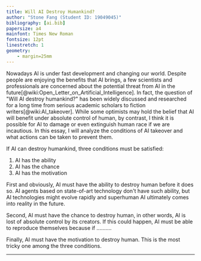```yaml
---
title: Will AI Destroy Humankind?
author: "Stone Fang (Student ID: 19049045)" 
bibliography: [ai.bib]
papersize: a4
mainfont: Times New Roman
fontsize: 12pt
linestretch: 1
geometry:
    - margin=25mm
---
```


Nowadays AI is under fast development and changing our world. Despite people are enjoying the benefits that AI brings, a few scientists and professionals are concerned about the potential threat from AI in the future[@wiki:Open_Letter_on_Artificial_Intelligence]. In fact, the question of "Will AI destroy humankind?" has been widely discussed and researched for a long time from serious academic scholars to fiction writers[@wiki:AI_takeover]. While some optimists may hold the belief that AI will benefit under absolute control of human, by contrast, I think it is possible for AI to damage or even extinguish human race if we are incautious. In this essay, I will analyze the conditions of AI takeover and what actions can be taken to prevent them.

If AI can destroy humankind, three conditions must be satisfied:

1. AI has the ability
2. AI has the chance
3. AI has the motivation

First and obviously, AI must have the ability to destroy human before it does so. AI agents based on state-of-art technology don't have such ability, but AI technologies might evolve rapidly and superhuman AI ultimately comes into reality in the future.

Second, AI must have the chance to destroy human, in other words, AI is lost of absolute control by its creators. If this could happen, AI must be able to reproduce themselves because if ..........

Finally, AI must have the motivation to destroy human. This is the most tricky one among the three conditions.

---
